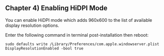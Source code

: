 ## Chapter 4) Enabling HiDPI Mode

You can enable HiDPI mode which adds 960x600 to the list of available display resolution options.

Enter the following command in terminal post-installation then reboot:

```
sudo defaults write /Library/Preferences/com.apple.windowserver.plist DisplayResolutionEnabled -bool true
```
